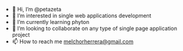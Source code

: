 - 👋 Hi, I’m @petazeta
- 👀 I’m interested in single web applications development
- 🌱 I’m currently learning phyton
- 💞️ I’m looking to collaborate on any type of single page application project
- 📫 How to reach me melchorherrera@gmail.com

<!---
petazeta/petazeta is a ✨ special ✨ repository because its `README.md` (this file) appears on your GitHub profile.
You can click the Preview link to take a look at your changes.
--->
